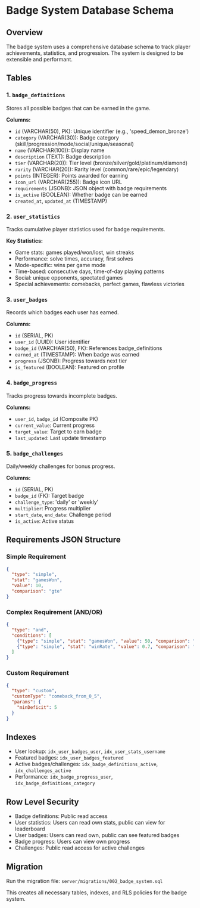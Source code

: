 # Badge System Database Schema

## Overview
The badge system uses a comprehensive database schema to track player achievements, statistics, and progression. The system is designed to be extensible and performant.

## Tables

### 1. `badge_definitions`
Stores all possible badges that can be earned in the game.

**Columns:**
- `id` (VARCHAR(50), PK): Unique identifier (e.g., 'speed_demon_bronze')
- `category` (VARCHAR(30)): Badge category (skill/progression/mode/social/unique/seasonal)
- `name` (VARCHAR(100)): Display name
- `description` (TEXT): Badge description
- `tier` (VARCHAR(20)): Tier level (bronze/silver/gold/platinum/diamond)
- `rarity` (VARCHAR(20)): Rarity level (common/rare/epic/legendary)
- `points` (INTEGER): Points awarded for earning
- `icon_url` (VARCHAR(255)): Badge icon URL
- `requirements` (JSONB): JSON object with badge requirements
- `is_active` (BOOLEAN): Whether badge can be earned
- `created_at`, `updated_at` (TIMESTAMP)

### 2. `user_statistics`
Tracks cumulative player statistics used for badge requirements.

**Key Statistics:**
- Game stats: games played/won/lost, win streaks
- Performance: solve times, accuracy, first solves
- Mode-specific: wins per game mode
- Time-based: consecutive days, time-of-day playing patterns
- Social: unique opponents, spectated games
- Special achievements: comebacks, perfect games, flawless victories

### 3. `user_badges`
Records which badges each user has earned.

**Columns:**
- `id` (SERIAL, PK)
- `user_id` (UUID): User identifier
- `badge_id` (VARCHAR(50), FK): References badge_definitions
- `earned_at` (TIMESTAMP): When badge was earned
- `progress` (JSONB): Progress towards next tier
- `is_featured` (BOOLEAN): Featured on profile

### 4. `badge_progress`
Tracks progress towards incomplete badges.

**Columns:**
- `user_id`, `badge_id` (Composite PK)
- `current_value`: Current progress
- `target_value`: Target to earn badge
- `last_updated`: Last update timestamp

### 5. `badge_challenges`
Daily/weekly challenges for bonus progress.

**Columns:**
- `id` (SERIAL, PK)
- `badge_id` (FK): Target badge
- `challenge_type`: 'daily' or 'weekly'
- `multiplier`: Progress multiplier
- `start_date`, `end_date`: Challenge period
- `is_active`: Active status

## Requirements JSON Structure

### Simple Requirement
```json
{
  "type": "simple",
  "stat": "gamesWon",
  "value": 10,
  "comparison": "gte"
}
```

### Complex Requirement (AND/OR)
```json
{
  "type": "and",
  "conditions": [
    {"type": "simple", "stat": "gamesWon", "value": 50, "comparison": "gte"},
    {"type": "simple", "stat": "winRate", "value": 0.7, "comparison": "gte"}
  ]
}
```

### Custom Requirement
```json
{
  "type": "custom",
  "customType": "comeback_from_0_5",
  "params": {
    "minDeficit": 5
  }
}
```

## Indexes
- User lookup: `idx_user_badges_user`, `idx_user_stats_username`
- Featured badges: `idx_user_badges_featured`
- Active badges/challenges: `idx_badge_definitions_active`, `idx_challenges_active`
- Performance: `idx_badge_progress_user`, `idx_badge_definitions_category`

## Row Level Security
- Badge definitions: Public read access
- User statistics: Users can read own stats, public can view for leaderboard
- User badges: Users can read own, public can see featured badges
- Badge progress: Users can view own progress
- Challenges: Public read access for active challenges

## Migration
Run the migration file: `server/migrations/002_badge_system.sql`

This creates all necessary tables, indexes, and RLS policies for the badge system.